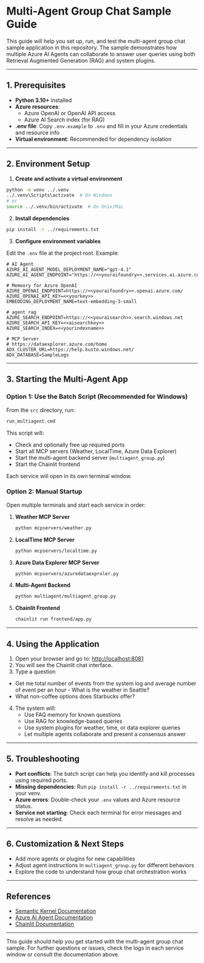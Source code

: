 # Multi-Agent Group Chat Sample Guide

This guide will help you set up, run, and test the multi-agent group chat sample application in this repository. The sample demonstrates how multiple Azure AI Agents can collaborate to answer user queries using both Retrieval Augmented Generation (RAG) and system plugins.

---

## 1. Prerequisites

- **Python 3.10+** installed
- **Azure resources**:
  - Azure OpenAI or OpenAI API access
  - Azure AI Search index (for RAG)
- **.env file**: Copy `.env.example` to `.env` and fill in your Azure credentials and resource info
- **Virtual environment**: Recommended for dependency isolation

---

## 2. Environment Setup

1. **Create and activate a virtual environment**

```bash
python -m venv ../.venv
../.venv\Scripts\activate  # On Windows
# or
source ../.venv/bin/activate  # On Unix/Mac
```

2. **Install dependencies**

```bash
pip install -r ../requirements.txt
```

3. **Configure environment variables**

Edit the `.env` file at the project root. Example:

```
# AI Agent
AZURE_AI_AGENT_MODEL_DEPLOYMENT_NAME="gpt-4.1"
AZURE_AI_AGENT_ENDPOINT="https://<<youraifoundry>>.services.ai.azure.com/api/projects/<<yourproject>>"

# Memeory for Azure OpenAI
AZURE_OPENAI_ENDPOINT=https://<<youraifoundry>>.openai.azure.com/
AZURE_OPENAI_API_KEY=<<yourkey>>
EMBEDDING_DEPLOYMENT_NAME=text-embedding-3-small

# agent rag
AZURE_SEARCH_ENDPOINT=https://<<youraisearch>>.search.windows.net
AZURE_SEARCH_API_KEY=<<aisearchkey>>
AZURE_SEARCH_INDEX=<<yourindexname>>

# MCP Server
# https://dataexplorer.azure.com/home
ADX_CLUSTER_URL=https://help.kusto.windows.net/
ADX_DATABASE=SampleLogs
```

---

## 3. Starting the Multi-Agent App

### Option 1: Use the Batch Script (Recommended for Windows)

From the `src` directory, run:

```cmd
run_multiagent.cmd
```

This script will:
- Check and optionally free up required ports
- Start all MCP servers (Weather, LocalTime, Azure Data Explorer)
- Start the multi-agent backend server (`multiagent_group.py`)
- Start the Chainlit frontend

Each service will open in its own terminal window.

### Option 2: Manual Startup

Open multiple terminals and start each service in order:

1. **Weather MCP Server**
    ```bash
    python mcpservers/weather.py
    ```
2. **LocalTime MCP Server**
    ```bash
    python mcpservers/localtime.py
    ```
3. **Azure Data Explorer MCP Server**
    ```bash
    python mcpservers/azuredataexproler.py
    ```
4. **Multi-Agent Backend**
    ```bash
    python multiagent/multiagent_group.py
    ```
5. **Chainlit Frontend**
    ```bash
    chainlit run frontend/app.py
    ```

---

## 4. Using the Application

1. Open your browser and go to: [http://localhost:8081](http://localhost:8081)
2. You will see the Chainlit chat interface.
3. Type a question 
  - Get me total number of events from the system log and average number of event per an hour  - What is the weather in Seattle?
  - What non-coffee options does Starbucks offer?
4. The system will:
   - Use FAQ memory for known questions
   - Use RAG for knowledge-based queries
   - Use system plugins for weather, time, or data explorer queries
   - Let multiple agents collaborate and present a consensus answer

---

## 5. Troubleshooting

- **Port conflicts**: The batch script can help you identify and kill processes using required ports.
- **Missing dependencies**: Run `pip install -r ../requirements.txt` in your venv.
- **Azure errors**: Double-check your `.env` values and Azure resource status.
- **Service not starting**: Check each terminal for error messages and resolve as needed.

---

## 6. Customization & Next Steps

- Add more agents or plugins for new capabilities
- Adjust agent instructions in `multiagent_group.py` for different behaviors
- Explore the code to understand how group chat orchestration works

---

## References

- [Semantic Kernel Documentation](https://learn.microsoft.com/semantic-kernel/)
- [Azure AI Agent Documentation](https://learn.microsoft.com/azure/ai-services/openai/how-to/agent-service)
- [Chainlit Documentation](https://docs.chainlit.io)

---

This guide should help you get started with the multi-agent group chat sample. For further questions or issues, check the logs in each service window or consult the documentation above.
